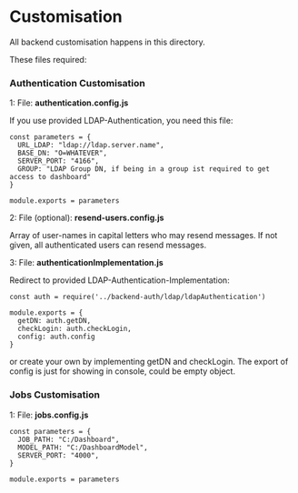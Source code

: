 # Customisation

All backend customisation happens in this directory.

These files required:

### Authentication Customisation

1: File: **authentication.config.js**

If you use provided LDAP-Authentication, you need this file:

```
const parameters = {
  URL_LDAP: "ldap://ldap.server.name",
  BASE_DN: "O=WHATEVER",
  SERVER_PORT: "4166",
  GROUP: "LDAP Group DN, if being in a group ist required to get access to dashboard"
}

module.exports = parameters
```

2: File (optional): **resend-users.config.js**

Array of user-names in capital letters who may resend messages.
If not given, all authenticated users can resend messages.

3: File: **authenticationImplementation.js**

Redirect to provided LDAP-Authentication-Implementation:
```
const auth = require('../backend-auth/ldap/ldapAuthentication')

module.exports = {
  getDN: auth.getDN,
  checkLogin: auth.checkLogin,
  config: auth.config
}

```

or create your own by implementing getDN and checkLogin. The export of config 
is just for showing in console, could be empty object.

### Jobs Customisation

1: File: **jobs.config.js**

```
const parameters = {
  JOB_PATH: "C:/Dashboard",
  MODEL_PATH: "C:/DashboardModel",
  SERVER_PORT: "4000",
}

module.exports = parameters
```

